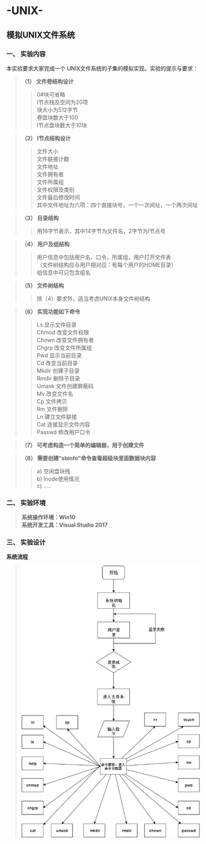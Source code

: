 # -UNIX-
## 模拟UNIX文件系统
### 一、	实验内容
本实验要求大家完成一个 UNIX文件系统的子集的模拟实现。实验的提示与要求：<br>
>**（1）	文件卷结构设计 <br>**
>>0#块可省略 <br>
>>I节点栈及空间为20项 <br>
>>块大小为512字节 <br>
>>卷盘块数大于100 <br>
>>I节点盘块数大于10块 <br>

>**（2）	I节点结构设计 <br>**
>>文件大小 <br>
文件联接计数 <br>
文件地址 <br>
文件拥有者 <br>
文件所属组 <br>
文件权限及类别 <br>
文件最后修改时间 <br>
其中文件地址为六项：四个直接块号，一个一次间址，一个两次间址 <br>

>**（3）	目录结构 <br>**
>>用16字节表示，其中14字节为文件名，2字节为I节点号 <br>

>**（4）	用户及组结构 <br>**
>>用户信息中包括用户名、口令，所属组，用户打开文件表 <br>
（文件树结构应与用户相对应：有每个用户的HOME目录） <br>
组信息中可只包含组名 <br>

>**（5）	文件树结构 <br>**
>>除（4）要求外，适当考虑UNIX本身文件树结构 <br>

>**（6）	实现功能如下命令 <br>**
>>Ls			显示文件目录 <br>
Chmod		改变文件权限 <br>
Chown			改变文件拥有者 <br>
Chgrp			改变文件所属组 <br>
Pwd			显示当前目录 <br>
Cd			改变当前目录 <br>
Mkdir			创建子目录 <br>
Rmdir			删除子目录 <br>
Umask			文件创建屏蔽码 <br>
Mv			改变文件名 <br>
Cp			文件拷贝 <br>
Rm			文件删除 <br>
Ln           	建立文件联接 <br>
Cat			连接显示文件内容 <br>
Passwd		修改用户口令 <br>

>**（7）	可考虑构造一个简单的编辑器，用于创建文件 <br>**

>**（8）	需要创建“sbinfo”命令查看超级块里面数据块内容  <br>**
>>a)	空闲盘块栈 <br>
b)	Inode使用情况 <br>
c)	….. <br>

### 二、	实验环境 <br>
>**系统操作环境：Win10 <br>**
>**系统开发工具：Visual Studio 2017 <br>**

### 三、	实验设计 <br>
**系统流程<br>**
>![](https://github.com/pwhjy/-UNIX-/raw/master/ConsoleApplication5/img.jpg)

